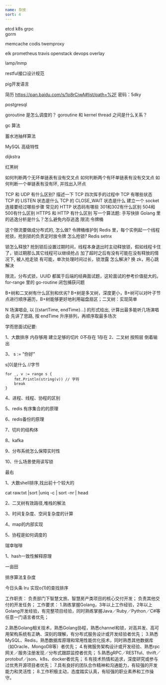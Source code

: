 ```yaml
---
name: 杂技
sort: 4
---
```


etcd
k8s
grpc  
gorm

memcache  codis  twemproxy

elk
prometheus travis 
openstack devops
overlay

lamp/lnmp

restful接口设计规范

pig开发语言


简历  https://pan.baidu.com/s/1o8rCjwA#list/path=%2F 密码：5dky


postgresql


goroutine 是怎么调度的？
goroutine 和 kernel thread 之间是什么关系？

gc 算法

蓄水池抽样算法

 MySQL 高级特性
 
 dijkstra
 
 红黑树
 
 如何判断两个无环单链表有没有交叉点
如何判断两个有环单链表有没有交叉点
如何判断一个单链表有没有环, 并找出入环点

TCP 和 UDP 有什么区别?
描述一下 TCP 四次挥手的过程中
TCP 有哪些状态
TCP 的 LISTEN 状态是什么
TCP 的 CLOSE_WAIT 状态是什么
建立一个 socket 连接要经过哪些步骤
常见的 HTTP 状态码有哪些
301和302有什么区别
504和500有什么区别
HTTPS 和 HTTP 有什么区别
写一个算法题: 手写快排
Golang 里的逃逸分析是什么？怎么避免内存逃逸
限流:令牌桶

这个限流要做成分布式的, 怎么做?
令牌桶维护到 Redis 里，每个实例起一个线程抢锁，抢到锁的负责定时放令牌
怎么抢锁?
Redis setnx

锁怎么释放?
抢到锁后设置过期时间，线程本身退出时主动释放锁，假如线程卡住了，锁过期那么其它线程可以继续抢占
加了超时之后有没有可能在没有释放的情况下, 被人抢走锁
有可能，单次处理时间过长，锁泄露
怎么解决?
换 zk，用心跳解决


限流，分布式锁，UUID 都属于后端的经典面试题，这轮面试的参考价值挺大的。
 for-range 里的 go-routine 闭包捕获问题

B+树和二叉树有什么区别和优劣?
B+树是多叉树，深度更小，B+树可以对叶子节点进行顺序遍历，B+树能够更好地利用磁盘扇区；二叉树：实现简单

 N 场演唱会, 以 [{startTime, endTime}…] 的形式给出, 计算出最多能听几场演唱会
先讲了思路, 按 endTime 升序排列，再顺序取最多场次


学而思面试纪要:

1、大数排序  内存够用 建立足够的切片 0不存在  1存在
2、二叉树 按照层 倒着输出

3、
s := "你好"

s[0]是什么 //字节

```
for _, v := range s {
	fmt.Println(string(v)) // 字符
	break
}
```


4、进程、线程、协程的区别


5、redis 有序集合的的原理

6、redis备份的原理

7、切片的结构体

8、kafka

9、分布系统怎么保障实时性


10、什么场景使用读写锁




最右

1、大数shell排序,找出前十个较大的


cat raw.txt |sort |uniq -c | sort -nr | head

2、二叉树有效路径,堆栈的解法


3、时间复杂度、空间复杂度的计算

4、map的内部实现

5、协程是如何调度的


瑞幸咖啡

1、hash一致性解释原理


一亩田

排序算法复杂度 

今日头条
lru
实现o(1)的查找排序




工作职责：
负责部门下智慧文旅、智慧房产类项目的核心交付开发；
负责其他交付的开发任务；
工作要求：
1.熟练掌握Golang，3年以上工作经验，2年以上Golang开发经验，有完整项目经验，同时熟练掌握Java／Ruby／Python／C#等任意一门语言者优先；


2.熟悉Golang相关技术，熟悉Golang协程，熟悉channel和锁，对高并发、高可用架构系统有正确、深刻的理解，有分布式服务设计或开发经验者优先；
3.熟悉MySQL、Redis，熟悉数据库原理和常用性能优化技术，同时熟悉其他数据库（如Oracle、MongoDB等）者优先；
4.有微服务架构设计或开发经验、熟悉rpc网关／服务注册发现／分布式跟踪监控者优先；
5.熟悉gRPC／RESTful、thrift／protobuf／json、k8s、docker者优先；
6.有技术热情和追求，深度研究或参与过优秀开源项目者优先；
7.具有良好的团队合作精神和沟通能力，有较强的开发能力和灵活性；
8.工作积极主动，态度踏实认真，有较强的职业素养和工作操守。





